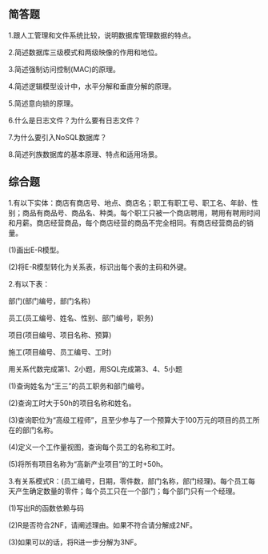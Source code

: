 ## 简答题

1.跟人工管理和文件系统比较，说明数据库管理数据的特点。

2.简述数据库三级模式和两级映像的作用和地位。

3.简述强制访问控制(MAC)的原理。

4.简述逻辑模型设计中，水平分解和垂直分解的原理。

5.简述意向锁的原理。

6.什么是日志文件？为什么要有日志文件？

7.为什么要引入NoSQL数据库？

8.简述列族数据库的基本原理、特点和适用场景。

## 综合题

1.有以下实体：商店有商店号、地点、商店名；职工有职工号、职工名、年龄、性别；商品有商品号、商品名、种类。每个职工只被一个商店聘用，聘用有聘用时间和月薪。商店经营商品，每个商店经营的商品不完全相同。有商店经营商品的销量。

(1)画出E-R模型。

(2)将E-R模型转化为关系表，标识出每个表的主码和外键。

2.有以下表：

部门(部门编号，部门名称)

员工(员工编号、姓名、性别、部门编号，职务)

项目(项目编号、项目名称、预算)

施工(项目编号、员工编号、工时)

用关系代数完成第1、2小题，用SQL完成第3、4、5小题

(1)查询姓名为“王三”的员工职务和部门编号。

(2)查询工时大于50h的项目名称和姓名。

(3)查询职位为“高级工程师”，且至少参与了一个预算大于100万元的项目的员工所在的部门名称。

(4)定义一个工作量视图，查询每个员工的名称和工时。

(5)将所有项目名称为“高新产业项目”的工时+50h。

3.有关系模式R：(员工编号，日期，零件数，部门名称，部门经理)。每个员工每天产生确定数量的零件；每个员工只在一个部门；每个部门只有一个经理。

(1)写出R的函数依赖与码

(2)R是否符合2NF，请阐述理由。如果不符合请分解成2NF。

(3)如果可以的话，将R进一步分解为3NF。